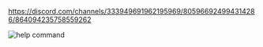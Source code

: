 https://discord.com/channels/333949691962195969/805966924994314286/864094235758559262

![help command](https://i.imgur.com/TC5nWR1.png)
